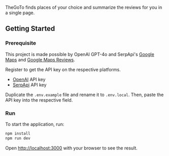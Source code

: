 TheGoTo finds places of your choice and summarize the reviews for you in a single page.

## Getting Started

### Prerequisite

This project is made possible by OpenAI GPT-4o and SerpApi's [Google Maps](https://serpapi.com/google-maps-api) and [Google Maps Reviews](https://serpapi.com/google-maps-reviews-api).

Register to get the API key on the respective platforms.

- [OpenAI](https://openai.com/) API key
- [SerpApi](http://serpapi.com/) API key

Duplicate the `.env.example` file and rename it to `.env.local`. Then, paste the API key into the respective field.

### Run

To start the application, run:
```bash
npm install
npm run dev
```

Open [http://localhost:3000](http://localhost:3000) with your browser to see the result.
